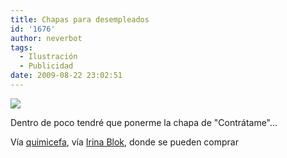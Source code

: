 ```yaml
---
title: Chapas para desempleados
id: '1676'
author: neverbot
tags:
  - Ilustración
  - Publicidad
date: 2009-08-22 23:02:51
---
```


[![](./Tel9GAC9Npexa72o6XmQamcIo1_500.jpg)](http://quimicefa.tumblr.com/post/134096071/todas-las-quiero-todas-via-www-irinablok-com)

Dentro de poco tendré que ponerme la chapa de "Contrátame"...

Vía [quimicefa](http://quimicefa.tumblr.com/post/134096071/todas-las-quiero-todas-via-www-irinablok-com), vía [Irina Blok](http://www.irinablok.com/), donde se pueden comprar